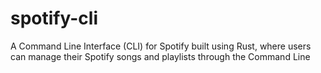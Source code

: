 # spotify-cli
A Command Line Interface (CLI) for Spotify built using Rust, where users can manage their Spotify songs and playlists through the Command Line
